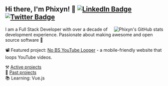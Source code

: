 ## Hi there, I'm Phixyn! 👋 [![LinkedIn Badge](https://img.shields.io/badge/linkedin-%230077B5.svg?&style=flat-square&logo=linkedin&logoColor=white)](https://www.linkedin.com/in/alpechepancha) [![Twitter Badge](https://img.shields.io/badge/twitter-%231DA1F2.svg?&style=flat-square&logo=twitter&logoColor=white)](https://twitter.com/Phixyn)

<a href="https://github-readme-stats.vercel.app/api?username=phixyn&show_icons=true&theme=dracula&count_private=true&hide=contribs&custom_title=Phixyn%27s%20GitHub%20Stats" title="Phixyn's GitHub stats"><img src="https://github-readme-stats.vercel.app/api?username=phixyn&show_icons=true&theme=dracula&count_private=true&hide=stars,contribs&custom_title=Phixyn%27s%20GitHub%20Stats" alt="Phixyn's GitHub stats" align="right"></a>

I am a Full Stack Developer with over a decade of development experience. Passionate about making awesome and open source software 💜

📽️ Featured project: [No BS YouTube Looper](https://github.com/Phixyn/no-bs-looper) - a mobile-friendly website that loops YouTube videos.

⚒️ [Active projects](https://github.com/users/Phixyn/projects/1)  
💾 [Past projects](https://github.com/users/Phixyn/projects/2)  
📚 Learning: Vue.js
